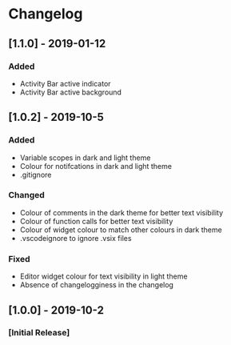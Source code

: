 # Changelog

## [1.1.0] - 2019-01-12
### Added
- Activity Bar active indicator
- Activity Bar active background

## [1.0.2] - 2019-10-5
### Added
- Variable scopes in dark and light theme
- Colour for notifcations in dark and light theme
- .gitignore

### Changed
- Colour of comments in the dark theme for better text visibility
- Colour of function calls for better text visibility
- Colour of widget colour to match other colours in dark theme
- .vscodeignore to ignore .vsix files

### Fixed
- Editor widget colour for text visibility in light theme
- Absence of changelogginess in the changelog

## [1.0.0] - 2019-10-2
### [Initial Release]